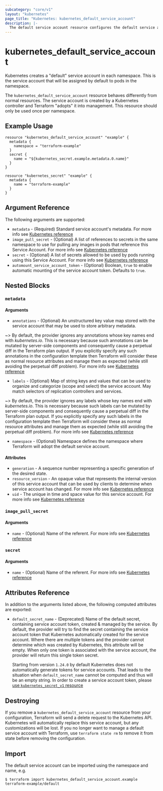 ```yaml
---
subcategory: "core/v1"
layout: "kubernetes"
page_title: "Kubernetes: kubernetes_default_service_account"
description: |-
  The default service account resource configures the default service account created by Kubernetes in each namespace.
---
```


# kubernetes_default_service_account

Kubernetes creates a "default" service account in each namespace. This is the service account that will be assigned by default to pods in the namespace. 

The `kubernetes_default_service_account` resource behaves differently from normal resources. The service account is created by a Kubernetes controller and Terraform "adopts" it into management. This resource should only be used once per namespace.

## Example Usage

```hcl
resource "kubernetes_default_service_account" "example" {
  metadata {
    namespace = "terraform-example"
  }
  secret {
    name = "${kubernetes_secret.example.metadata.0.name}"
  }
}

resource "kubernetes_secret" "example" {
  metadata {
    name = "terraform-example"
  }
}
```

## Argument Reference

The following arguments are supported:

* `metadata` - (Required) Standard service account's metadata. For more info see [Kubernetes reference](https://github.com/kubernetes/community/blob/master/contributors/devel/sig-architecture/api-conventions.md#metadata)
* `image_pull_secret` - (Optional) A list of references to secrets in the same namespace to use for pulling any images in pods that reference this Service Account. For more info see [Kubernetes reference](https://kubernetes.io/docs/concepts/containers/images/#specifying-imagepullsecrets-on-a-pod)
* `secret` - (Optional) A list of secrets allowed to be used by pods running using this Service Account. For more info see [Kubernetes reference](https://kubernetes.io/docs/concepts/configuration/secret)
* `automount_service_account_token` - (Optional) Boolean, `true` to enable automatic mounting of the service account token. Defaults to `true`.

## Nested Blocks

### `metadata`

#### Arguments

* `annotations` - (Optional) An unstructured key value map stored with the service account that may be used to store arbitrary metadata. 

~> By default, the provider ignores any annotations whose key names end with *kubernetes.io*. This is necessary because such annotations can be mutated by server-side components and consequently cause a perpetual diff in the Terraform plan output. If you explicitly specify any such annotations in the configuration template then Terraform will consider these as normal resource attributes and manage them as expected (while still avoiding the perpetual diff problem). For more info see [Kubernetes reference](https://kubernetes.io/docs/concepts/overview/working-with-objects/annotations/)

* `labels` - (Optional) Map of string keys and values that can be used to organize and categorize (scope and select) the service account. May match selectors of replication controllers and services. 

~> By default, the provider ignores any labels whose key names end with *kubernetes.io*. This is necessary because such labels can be mutated by server-side components and consequently cause a perpetual diff in the Terraform plan output. If you explicitly specify any such labels in the configuration template then Terraform will consider these as normal resource attributes and manage them as expected (while still avoiding the perpetual diff problem). For more info see [Kubernetes reference](https://kubernetes.io/docs/concepts/overview/working-with-objects/labels/)

* `namespace` - (Optional) Namespace defines the namespace where Terraform will adopt the default service account.

#### Attributes

* `generation` - A sequence number representing a specific generation of the desired state.
* `resource_version` - An opaque value that represents the internal version of this service account that can be used by clients to determine when service account has changed. For more info see [Kubernetes reference](https://github.com/kubernetes/community/blob/master/contributors/devel/sig-architecture/api-conventions.md#concurrency-control-and-consistency)
* `uid` - The unique in time and space value for this service account. For more info see [Kubernetes reference](https://kubernetes.io/docs/concepts/overview/working-with-objects/names/#uids)

### `image_pull_secret`

#### Arguments

* `name` - (Optional) Name of the referent. For more info see [Kubernetes reference](https://kubernetes.io/docs/concepts/overview/working-with-objects/names/#names)

### `secret`

#### Arguments

* `name` - (Optional) Name of the referent. For more info see [Kubernetes reference](https://kubernetes.io/docs/concepts/overview/working-with-objects/names/#names)

## Attributes Reference

In addition to the arguments listed above, the following computed attributes are exported:

* `default_secret_name` - (Deprecated) Name of the default secret, containing service account token, created & managed by the service. By default, the provider will try to find the secret containing the service account token that Kubernetes automatically created for the service account. Where there are multiple tokens and the provider cannot determine which was created by Kubernetes, this attribute will be empty. When only one token is associated with the service account, the provider will return this single token secret.

  Starting from version `1.24.0` by default Kubernetes does not automatically generate tokens for service accounts. That leads to the situation when `default_secret_name` cannot be computed and thus will be an empty string. In order to create a service account token, please [use `kubernetes_secret_v1` resource](https://registry.terraform.io/providers/hashicorp/kubernetes/latest/docs/resources/secret_v1#example-usage-service-account-token)

## Destroying

If you remove a `kubernetes_default_service_account` resource from your configuration, Terraform will send a delete request to the Kubernetes API. Kubernetes will automatically replace this service account, but any customizations will be lost. If you no longer want to manage a default service account with Terraform, use `terraform state rm` to remove it from state before removing the configuration.

## Import

The default service account can be imported using the namespace and name, e.g.

```
$ terraform import kubernetes_default_service_account.example terraform-example/default
```
